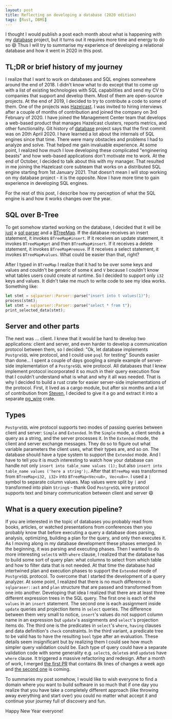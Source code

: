 ```yaml
---
layout: post
title: Reflecting on developing a database (2020 edition)
tags: [Rust, DBMS]
---
```


I thought I would publish a post each month about what is happening with my [database](https://github.com/alex-dukhno/database) project, but it turns out it requires more time and energy to do so :smile: Thus I will try to summarise my experience of developing a relational database and how it went in 2020 in this post.

## TL;DR or brief history of my journey

I realize that I want to work on databases and SQL engines somewhere around the end of 2018. I didn't know what to do except that to come up with a list of existing technologies with SQL capabilities and send my CV to companies that support and develop them. Most of them are open-source projects. At the end of 2019, I decided to try to contribute a code to some of them. One of the projects was [Hazelcast](https://github.com/hazelcast/hazelcast). I was invited to hiring interviews after a couple of months of contribution and joined the company on 3rd February of 2020. I have joined the Management Center team that develops a web-based product that manages Hazelcast clusters, reports metrics, and other functionality. Git history of [database](https://github.com/alex-dukhno/database) project says that the first commit was on 20th April 2020. I have learned a lot about the internals of SQL engines since that time. There were many obstacles and problems I had to analyze and solve. That helped me gain invaluable experience. At some point, I realized how much I love developing these complicated "engineering beasts" and how web-based applications don't motivate me to work. At the end of October, I decided to talk about this with my manager. That resulted in me joining the Hazelcast core subteam that works on a distributed SQL engine starting from 1st January 2021. That doesn’t mean I will stop working on my database project - it is the opposite. Now I have more time to gain experience in developing SQL engines.

For the rest of this post, I describe how my perception of what the SQL engine is and how it works changes over the year.

## SQL over B-Tree

To get somehow started working on the database, I decided that it will be [just](https://alex-dukhno.github.io/2017-05-17-There-is-just-no-just-in-software-development/) a [sql parser](https://github.com/ballista-compute/sqlparser-rs) and a [BTreeMap](https://doc.rust-lang.org/std/collections/struct.BTreeMap.html). If the database receives an insert statement, it invokes `BTreeMap#insert`. If it receives an update statement, it invokes `BTreeMap#get` and then `BTreeMap#insert`. If it receives a delete statement, it invokes `BTreeMap#remove`. If it receives a select statement, it invokes `BTreeMap#values`. What could be easier than that, right?

After I typed in `BTreeMap` I realize that it had to be over some keys and values and couldn't be generic of some `K` and `V` because I couldn't know what tables users could create at runtime. So I decided to support only `i32` keys and values. It didn't take me much to write code to see my idea works. Something like:

```rust
let stmt = sqlparser::Parser::parse("insert into t values(1)");
process(stmt);
let stmt = sqlparser::Parser::parse("select * from t");
print_selected_data(stmt);
```

## Server and other parts

The next was ... client. I knew that it would be hard to develop two applications: client and server, and even harder to develop a communication protocol between them, so I decided: "Ok, let database implements `PostgreSQL` wire protocol, and I could use `psql` for testing" Sounds easier than done... I spent a couple of days googling a simple example of server-side implementation of a `PostgreSQL` wire protocol. All databases that I knew implement protocol incorporated it so much in their query execution flow that I couldn’t understand what is what and why it all was needed. That is why I decided to build a rust crate for easier server-side implementations of the protocol. First, it lived as a cargo module, but after six months and a lot of contribution from [Steven](https://github.com/silathdiir), I decided to give it a go and extract it into a separate [pg_wire](https://github.com/alex-dukhno/pg_wire) crate.

## Types

`PostgreSQL` wire protocol supports two modes of passing queries between client and server: `Simple` and `Extended`. In the `Simple` mode, a client sends a query as a string, and the server processes it. In the `Extended` mode, the client and server exchange messages. They do so to figure out what variable parameters the client uses, what their types are, and so on. The database should have a type system to support the `Extended` mode. And I have to tell you it is much interesting to watch how your database can handle not only `insert into table_name values (1);` but also `insert into table_name values ('here a string');`. After that `BTreeMap` was transformed from `BTreeMap<i32, i32>` into `BTreeMap<Vec<u8>, Vec<u8>>`. I used a `|` symbol to separate column values. Map values were split by `|` and transformed into plain `String`s - thank God `PostgreSQL` wire protocol supports text and binary communication between client and server :smile:

## What is a query execution pipeline?

If you are interested in the topic of databases you probably read from books, articles, or watched presentations from conferences then you probably know that before executing a query a database does parsing, analysis, optimizing, building a plan for the query, and only then executes it. As I moving along in my database development these phases emerged. In the beginning, it was parsing and executing phases. Then I wanted to do more interesting `select`s with `where` clause, I realized that the database has to build some sort of query plan: what columns to select from which table and how to filter data that is not needed. At that time the database had intertwined plan and execution phases to support the `Extended` mode of `PostgreSQL` protocol. To overcome that I started the development of a query analyzer. At some point, I realized that there is no much difference in `sqlparaser::ast` and `plan` structure that are passed and transformed from one into another. Developing that idea I realized that there are at least three different expression trees in the SQL query. The first one is each of the `values` in an `insert` statement. The second one is each assignment inside `update` queries and projection items in `select` queries. The difference between them very small to notice, `insert`'s values do not support column name in an expression but `update`'s assignments and `select`'s projection items do. The third one is the predicates in `select`'s `where`, `having` clauses and data definition's `check` constraints. In the third variant, a predicate tree to be valid has to have the resulting `bool` type after an evaluation. These details seem insignificant but by realizing them I could see how much simpler query validation could be. Each type of query could have a separate validation code with some generality e.g. `select`s, `delete`s and `update`s have `where` clause. It triggered a massive refactoring and redesign. After a month of work, I merged [the first PR](https://github.com/alex-dukhno/database/pull/438) that contains 8k lines of changes a week ago and [the second one](https://github.com/alex-dukhno/database/pull/454) is coming.

To summaries my post somehow, I would like to wish everyone to find a domain where you want to build software in so much that if one day you realize that you have take a completely different approach (like throwing away everything and start over) you could no matter what accept it and continue your journey full of discovery and fun.

Happy New Year everyone!
